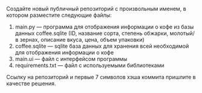 Создайте новый публичный репозиторий с произвольным именем, в котором разместите следующие файлы:

1. main.py — программа для отображения информации о кофе из базы данных coffee.sqlite (ID, название сорта, степень обжарки, молотый/в зернах, описание вкуса, цена, объем упаковки)
2. coffee.sqlite — sqlite база данных для хранения всей необходимой для отображения информации о кофе
3. main.ui — файл с интерфейсом программы
4. requirements.txt — файл с используемыми библиотеками

Ссылку на репозиторий и первые 7 символов хэша коммита пришлите в качестве решения.
